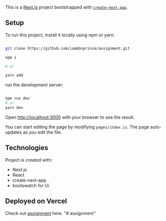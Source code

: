 This is a [Next.js](https://nextjs.org/) project bootstrapped with [`create-next-app`](https://github.com/vercel/next.js/tree/canary/packages/create-next-app).

## Setup

To run this project, install it locally using npm or yarn:

```bash

git clone https://github.com/iamdonprince/assignment.git

```

```bash
npm i

# or

yarn add

```

run the development server:

```bash

npm run dev
# or
yarn dev
```

Open [http://localhost:3000](http://localhost:3000) with your browser to see the result.

You can start editing the page by modifying `pages/index.js`. The page auto-updates as you edit the file.

## Technologies

Project is created with:

- Next.js
- React
- create-next-app
- bootswatch for Ui

## Deployed on Vercel

Check out [assignment](https://assignment-theta.vercel.app/) here.
"# assignment"
